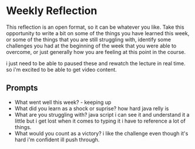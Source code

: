 # Weekly Reflection

This reflection is an open format, so it can be whatever you like. Take this opportunity to write a bit on some of the things you have learned this week, or some of the things that you are still struggling with, identify some challenges you had at the beginning of the week that you were able to overcome, or just generally how you are feeling at this point in the course.

i just need to be able to paused these and rewatch the lecture in real time. so i'm excited to be able to get video content.

## Prompts

- What went well this week? - keeping up
- What did you learn as a shock or suprise? how hard java relly is
- What are you struggling with? java script i can see it and understand it a little but i get lost when it comes to typing it i have to reference a lot of things.
- What would you count as a victory? i like the challenge even though it's hard i'm confident ill push through.
